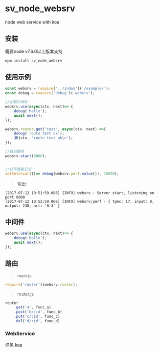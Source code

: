 
# sv_node_websrv
node web service with koa

## 安装

需要node v7.6.0以上版本支持

```javascript
npm install sv_node_websrv
```

## 使用示例

```javascript
const websrv = require('../index')('/example/');
const debug = require('debug')('websrv');

//加载中间件
websrv.use(async(ctx, next)=> {
    debug('hello');
    await next();
});

websrv.router.get('test', async(ctx, next) =>{
    debug('route test ok');
    JR(ctx, 'route test ok\n');
});

//启动服务
websrv.start(9000);


//打印性能日志
setInterval(()=> debug(websrv.perf.value()), 10000);
```

> 输出:

```
[2017-07-12 10:51:59.086] [INFO] websrv - Server start, listening on port 9000
[2017-07-12 10:52:59.066] [INFO] websrv:perf - { tpmc: 17, input: 0, output: 238, art: '0.3' }
```

## 中间件

```javascript
websrv.use(async(ctx, next)=> {
    debug('hello');
    await next();
});
```

## 路由

> main.js

```javascript
require('router')(websrv.router);
````

> router.js

```javascript
router
    .get('a', func_a)
    .post('b/:id', func_b)
    .put('c/:id', func_c)
    .del('d/:id', func_d)

```

### WebService
详见 [koa](http://koajs.com/)
